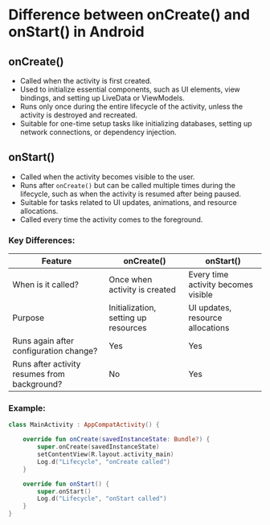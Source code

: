 # Difference between onCreate() and onStart() in Android

## onCreate()
- Called when the activity is first created.
- Used to initialize essential components, such as UI elements, view bindings, and setting up LiveData or ViewModels.
- Runs only once during the entire lifecycle of the activity, unless the activity is destroyed and recreated.
- Suitable for one-time setup tasks like initializing databases, setting up network connections, or dependency injection.

## onStart()
- Called when the activity becomes visible to the user.
- Runs after `onCreate()` but can be called multiple times during the lifecycle, such as when the activity is resumed after being paused.
- Suitable for tasks related to UI updates, animations, and resource allocations.
- Called every time the activity comes to the foreground.

### Key Differences:
| Feature       | onCreate() | onStart() |
|--------------|-----------|-----------|
| When is it called? | Once when activity is created | Every time activity becomes visible |
| Purpose | Initialization, setting up resources | UI updates, resource allocations |
| Runs again after configuration change? | Yes | Yes |
| Runs after activity resumes from background? | No | Yes |

### Example:

```kotlin
class MainActivity : AppCompatActivity() {

    override fun onCreate(savedInstanceState: Bundle?) {
        super.onCreate(savedInstanceState)
        setContentView(R.layout.activity_main)
        Log.d("Lifecycle", "onCreate called")
    }

    override fun onStart() {
        super.onStart()
        Log.d("Lifecycle", "onStart called")
    }
}
```
